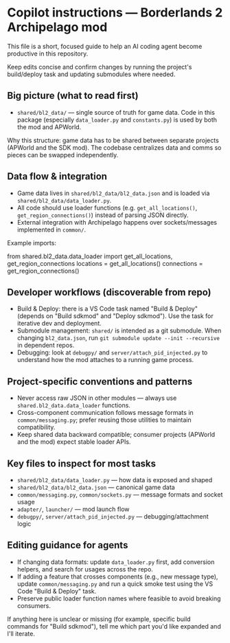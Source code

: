 
# Copilot instructions — Borderlands 2 Archipelago mod

This file is a short, focused guide to help an AI coding agent become productive in this repository.

Keep edits concise and confirm changes by running the project's build/deploy task and updating submodules where needed.

## Big picture (what to read first)
- `shared/bl2_data/` — single source of truth for game data. Code in this package (especially `data_loader.py` and `constants.py`) is used by both the mod and APWorld.

Why this structure: game data has to be shared between separate projects (APWorld and the SDK mod). The codebase centralizes data and comms so pieces can be swapped independently.

## Data flow & integration
- Game data lives in `shared/bl2_data/bl2_data.json` and is loaded via `shared/bl2_data/data_loader.py`.
- All code should use loader functions (e.g. `get_all_locations()`, `get_region_connections()`) instead of parsing JSON directly.
- External integration with Archipelago happens over sockets/messages implemented in `common/`.

Example imports:

from shared.bl2_data.data_loader import get_all_locations, get_region_connections
locations = get_all_locations()
connections = get_region_connections()

## Developer workflows (discoverable from repo)
- Build & Deploy: there is a VS Code task named "Build & Deploy" (depends on "Build sdkmod" and "Deploy sdkmod"). Use the task for iterative dev and deployment.
- Submodule management: `shared/` is intended as a git submodule. When changing `bl2_data.json`, run `git submodule update --init --recursive` in dependent repos.
- Debugging: look at `debugpy/` and `server/attach_pid_injected.py` to understand how the mod attaches to a running game process.

## Project-specific conventions and patterns
- Never access raw JSON in other modules — always use `shared.bl2_data.data_loader` functions.
- Cross-component communication follows message formats in `common/messaging.py`; prefer reusing those utilities to maintain compatibility.
- Keep shared data backward compatible; consumer projects (APWorld and the mod) expect stable loader APIs.

## Key files to inspect for most tasks
- `shared/bl2_data/data_loader.py` — how data is exposed and shaped
- `shared/bl2_data/bl2_data.json` — canonical game data
- `common/messaging.py`, `common/sockets.py` — message formats and socket usage
- `adapter/`, `launcher/` — mod launch flow
- `debugpy/`, `server/attach_pid_injected.py` — debugging/attachment logic

## Editing guidance for agents
- If changing data formats: update `data_loader.py` first, add conversion helpers, and search for usages across the repo.
- If adding a feature that crosses components (e.g., new message type), update `common/messaging.py` and run a quick smoke test using the VS Code "Build & Deploy" task.
- Preserve public loader function names where feasible to avoid breaking consumers.

If anything here is unclear or missing (for example, specific build commands for "Build sdkmod"), tell me which part you'd like expanded and I'll iterate.
